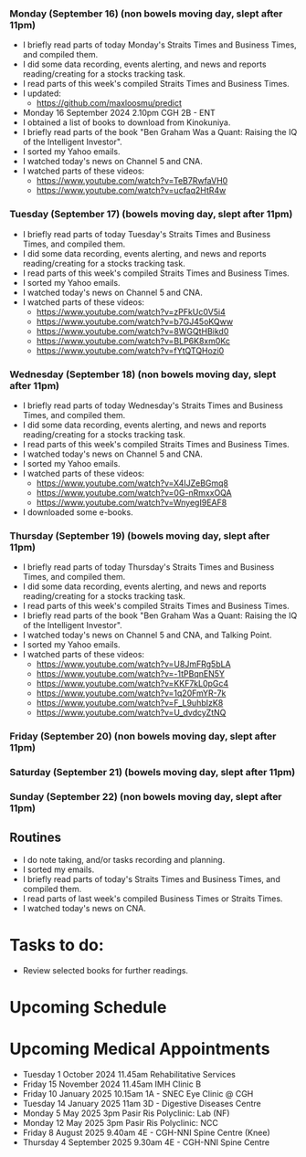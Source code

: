 ### Monday (September 16) (non bowels moving day, slept after 11pm)
- I briefly read parts of today Monday's Straits Times and Business Times, and compiled them.
- I did some data recording, events alerting, and news and reports reading/creating for a stocks tracking task.
- I read parts of this week's compiled Straits Times and Business Times.
- I updated:
    - https://github.com/maxloosmu/predict
- Monday 16 September 2024 2.10pm CGH 2B - ENT
- I obtained a list of books to download from Kinokuniya.
- I briefly read parts of the book "Ben Graham Was a Quant: Raising the IQ of the Intelligent Investor".
- I sorted my Yahoo emails.
- I watched today's news on Channel 5 and CNA.
- I watched parts of these videos:
    - https://www.youtube.com/watch?v=TeB7RwfaVH0
    - https://www.youtube.com/watch?v=ucfaq2HtR4w

### Tuesday (September 17) (bowels moving day, slept after 11pm)
- I briefly read parts of today Tuesday's Straits Times and Business Times, and compiled them.
- I did some data recording, events alerting, and news and reports reading/creating for a stocks tracking task.
- I read parts of this week's compiled Straits Times and Business Times.
- I sorted my Yahoo emails.
- I watched today's news on Channel 5 and CNA.
- I watched parts of these videos:
    - https://www.youtube.com/watch?v=zPFkUc0V5i4
    - https://www.youtube.com/watch?v=b7GJ45oKQww
    - https://www.youtube.com/watch?v=8WGQtHBikd0
    - https://www.youtube.com/watch?v=BLP6K8xm0Kc
    - https://www.youtube.com/watch?v=fYtQTQHozi0

### Wednesday (September 18) (non bowels moving day, slept after 11pm)
- I briefly read parts of today Wednesday's Straits Times and Business Times, and compiled them.
- I did some data recording, events alerting, and news and reports reading/creating for a stocks tracking task.
- I read parts of this week's compiled Straits Times and Business Times.
- I watched today's news on Channel 5 and CNA.
- I sorted my Yahoo emails.
- I watched parts of these videos:
    - https://www.youtube.com/watch?v=X4IJZeBGmq8
    - https://www.youtube.com/watch?v=0G-nRmxxOQA
    - https://www.youtube.com/watch?v=WnyegI9EAF8
- I downloaded some e-books.

### Thursday (September 19) (bowels moving day, slept after 11pm)
- I briefly read parts of today Thursday's Straits Times and Business Times, and compiled them.
- I did some data recording, events alerting, and news and reports reading/creating for a stocks tracking task.
- I read parts of this week's compiled Straits Times and Business Times.
- I briefly read parts of the book "Ben Graham Was a Quant: Raising the IQ of the Intelligent Investor".
- I watched today's news on Channel 5 and CNA, and Talking Point.
- I sorted my Yahoo emails.
- I watched parts of these videos:
    - https://www.youtube.com/watch?v=U8JmFRg5bLA
    - https://www.youtube.com/watch?v=-1tPBqnEN5Y
    - https://www.youtube.com/watch?v=KKF7kL0pGc4
    - https://www.youtube.com/watch?v=1q20FmYR-7k
    - https://www.youtube.com/watch?v=F_L9uhbIzK8
    - https://www.youtube.com/watch?v=U_dvdcyZtNQ

### Friday (September 20) (non bowels moving day, slept after 11pm)


### Saturday (September 21) (bowels moving day, slept after 11pm)


### Sunday (September 22) (non bowels moving day, slept after 11pm)



## Routines
- I do note taking, and/or tasks recording and planning.
- I sorted my emails.
- I briefly read parts of today's Straits Times and Business Times, and compiled them.
- I read parts of last week's compiled Business Times or Straits Times.
- I watched today's news on CNA.

# Tasks to do:
- Review selected books for further readings.

# Upcoming Schedule

# Upcoming Medical Appointments
- Tuesday 1 October 2024 11.45am Rehabilitative Services
- Friday 15 November 2024 11.45am IMH Clinic B
- Friday 10 January 2025 10.15am 1A - SNEC Eye Clinic @ CGH
- Tuesday 14 January 2025 11am 3D - Digestive Diseases Centre
- Monday 5 May 2025 3pm Pasir Ris Polyclinic: Lab (NF)
- Monday 12 May 2025 3pm Pasir Ris Polyclinic: NCC
- Friday 8 August 2025 9.40am 4E - CGH-NNI Spine Centre (Knee)
- Thursday 4 September 2025 9.30am 4E - CGH-NNI Spine Centre

